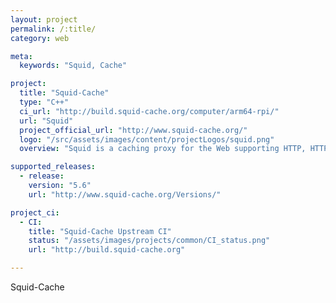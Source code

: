 ```yaml
---
layout: project
permalink: /:title/
category: web

meta:
  keywords: "Squid, Cache"

project:
  title: "Squid-Cache"
  type: "C++"
  ci_url: "http://build.squid-cache.org/computer/arm64-rpi/"
  url: "Squid"
  project_official_url: "http://www.squid-cache.org/"
  logo: "/src/assets/images/content/projectLogos/squid.png"
  overview: "Squid is a caching proxy for the Web supporting HTTP, HTTPS, FTP, and more. It reduces bandwidth and improves response times by caching and reusing frequently-requested web pages. Squid has extensive access controls and makes a great server accelerator. It runs on most available operating systems, including Windows and is licensed under the GNU GPL."

supported_releases:
  - release:
    version: "5.6"
    url: "http://www.squid-cache.org/Versions/"

project_ci:
  - CI:
    title: "Squid-Cache Upstream CI"
    status: "/assets/images/projects/common/CI_status.png"
    url: "http://build.squid-cache.org"

---
```


<p>Squid-Cache</p>
